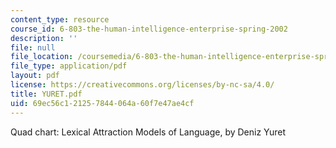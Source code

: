 ```yaml
---
content_type: resource
course_id: 6-803-the-human-intelligence-enterprise-spring-2002
description: ''
file: null
file_location: /coursemedia/6-803-the-human-intelligence-enterprise-spring-2002/69ec56c121257844064a60f7e47ae4cf_YURET.pdf
file_type: application/pdf
layout: pdf
license: https://creativecommons.org/licenses/by-nc-sa/4.0/
title: YURET.pdf
uid: 69ec56c1-2125-7844-064a-60f7e47ae4cf
---
```

Quad chart: Lexical Attraction Models of Language, by Deniz Yuret